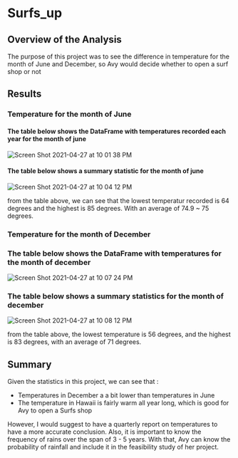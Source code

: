 # Surfs_up

## Overview of the Analysis 
The purpose of this project was to see the difference in temperature for the month of June and December, so Avy would decide whether to open a surf shop or not

## Results

### Temperature for the month of June 

#### The table below shows the DataFrame with temperatures recorded each year for the month of june

![Screen Shot 2021-04-27 at 10 01 38 PM](https://user-images.githubusercontent.com/78506782/116335016-27d9ea80-a7a4-11eb-86cc-173f9be623ce.png)

#### The table below shows a summary statistic for the month of june

![Screen Shot 2021-04-27 at 10 04 12 PM](https://user-images.githubusercontent.com/78506782/116335235-81dab000-a7a4-11eb-8b9e-946714389ee0.png)

from the table above, we can see that the lowest temperatur recorded is 64 degrees and the highest is 85 degrees. With an average of 74.9 ~ 75 degrees.

### Temperature for the month of December

### The table below shows the DataFrame with temperatures for the month of december

![Screen Shot 2021-04-27 at 10 07 24 PM](https://user-images.githubusercontent.com/78506782/116335482-f44b9000-a7a4-11eb-943f-9252939df97e.png)

### The table below shows a summary statistics for the month of december

![Screen Shot 2021-04-27 at 10 08 12 PM](https://user-images.githubusercontent.com/78506782/116335559-10e7c800-a7a5-11eb-9892-ed67af73ef32.png)

from the table above, the lowest temperature is 56 degrees, and the highest is 83 degrees, with an average of 71 degrees.

## Summary

Given the statistics in this project, we can see that :
- Temperatures in December a a bit lower than temperatures in June
- The temperature in Hawaii is fairly warm all year long, which is good for Avy to open a Surfs shop

However, I would suggest to have a quarterly report on temperatures to have a more accurate conclusion. Also, it is important to know the frequency of rains over the span of 3 - 5 years. With that, Avy can know the probability of rainfall and include it in the feasibility study of her project.
